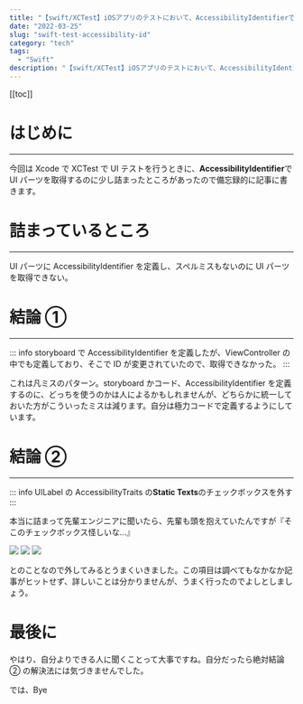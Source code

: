 ```yaml
---
title: "【swift/XCTest】iOSアプリのテストにおいて、AccessibilityIdentifierでUIパーツが取得できない"
date: "2022-03-25"
slug: "swift-test-accessibility-id"
category: "tech"
tags:
  - "Swift"
description: "【swift/XCTest】iOSアプリのテストにおいて、AccessibilityIdentifierでUIパーツが取得できないことがあったので、解決法を備忘録的に残します。"
---
```


[[toc]]

# はじめに

---

今回は Xcode で XCTest で UI テストを行うときに、**AccessibilityIdentifier**で UI パーツを取得するのに少し詰まったところがあったので備忘録的に記事に書きます。

# 詰まっているところ

---

UI パーツに AccessibilityIdentifier を定義し、スペルミスもないのに UI パーツを取得できない。

# 結論 ①

---

::: info
storyboard で AccessibilityIdentifier を定義したが、ViewController の中でも定義しており、そこで ID が変更されていたので、取得できなかった。
:::

これは凡ミスのパターン。storyboard かコード、AccessibilityIdentifier を定義するのに、どっちを使うのかは人によるかもしれませんが、どちらかに統一しておいた方がこういったミスは減ります。自分は極力コードで定義するようにしています。

# 結論 ②

---

::: info
UILabel の AccessibilityTraits の**Static Texts**のチェックボックスを外す
:::

本当に詰まって先輩エンジニアに聞いたら、先輩も頭を抱えていたんですが『そこのチェックボックス怪しいな...』

<img src="@image/1.png">

<img src="@image/2.png">

<img src="@image/3.png">

とのことなので外してみるとうまくいきました。この項目は調べてもなかなか記事がヒットせず、詳しいことは分かりませんが、うまく行ったのでよしとしましょう。

# 最後に

やはり、自分よりできる人に聞くことって大事ですね。自分だったら絶対結論 ② の解決法には気づきませんでした。

では、Bye
